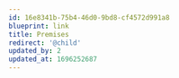 ```yaml
---
id: 16e8341b-75b4-46d0-9bd8-cf4572d991a8
blueprint: link
title: Premises
redirect: '@child'
updated_by: 2
updated_at: 1696252687
---
```

